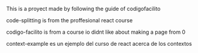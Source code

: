This is a proyect made by following the guide of codigofacilito

code-splitting is from the proffesional react course

codigo-facilito is from a course io didnt like about making a page from 0

context-example es un ejemplo del curso de react acerca de los contextos
